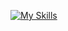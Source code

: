 
[![My Skills](https://skillicons.dev/icons?i=html,css,js,ts,vue,electron,vite,nodejs,nestjs,linux,docker,nginx,redis,mongodb,mysql,vscode,git)](https://skillicons.dev)
